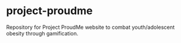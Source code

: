 # project-proudme
Repository for Project ProudMe website to combat youth/adolescent obesity through gamification.

